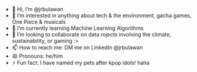 - 👋 Hi, I’m @jrbulawan
- 👀 I’m interested in anything about tech & the environment, gacha games, One Piece & musicals
- 🌱 I’m currently learning Machine Learning Algorithms 
- 💞️ I’m looking to collaborate on data rojects involving the climate, sustainability, or gaming :>
- 📫 How to reach me: DM me on LinkedIn @jrbulawan
- 😄 Pronouns: he/him
- ⚡ Fun fact: I have named my pets after kpop idols! haha

<!---
jrbulawan/jrbulawan is a ✨ special ✨ repository because its `README.md` (this file) appears on your GitHub profile.
You can click the Preview link to take a look at your changes.
--->
